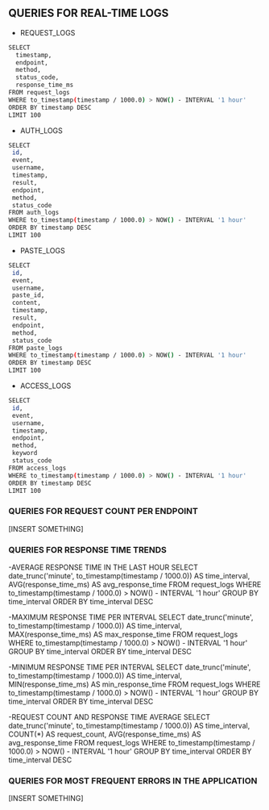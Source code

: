 ## QUERIES FOR REAL-TIME LOGS

- REQUEST_LOGS

```sh
SELECT
  timestamp,
  endpoint,
  method,
  status_code,
  response_time_ms
FROM request_logs
WHERE to_timestamp(timestamp / 1000.0) > NOW() - INTERVAL '1 hour'
ORDER BY timestamp DESC
LIMIT 100
```

- AUTH_LOGS

```sh
SELECT
 id,
 event,
 username,
 timestamp,
 result,
 endpoint,
 method,
 status_code
FROM auth_logs
WHERE to_timestamp(timestamp / 1000.0) > NOW() - INTERVAL '1 hour'
ORDER BY timestamp DESC
LIMIT 100
```

- PASTE_LOGS

```sh
SELECT
 id,
 event,
 username,
 paste_id,
 content,
 timestamp,
 result,
 endpoint,
 method,
 status_code
FROM paste_logs
WHERE to_timestamp(timestamp / 1000.0) > NOW() - INTERVAL '1 hour'
ORDER BY timestamp DESC
LIMIT 100
```

- ACCESS_LOGS

```sh
SELECT
 id,
 event,
 username,
 timestamp,
 endpoint,
 method,
 keyword
 status_code
FROM access_logs
WHERE to_timestamp(timestamp / 1000.0) > NOW() - INTERVAL '1 hour'
ORDER BY timestamp DESC
LIMIT 100
```

### QUERIES FOR REQUEST COUNT PER ENDPOINT
[INSERT SOMETHING] 

### QUERIES FOR RESPONSE TIME TRENDS
-AVERAGE RESPONSE TIME IN THE LAST HOUR
SELECT
  date_trunc('minute', to_timestamp(timestamp / 1000.0)) AS time_interval,
  AVG(response_time_ms) AS avg_response_time
FROM request_logs
WHERE to_timestamp(timestamp / 1000.0) > NOW() - INTERVAL '1 hour'
GROUP BY time_interval
ORDER BY time_interval DESC

-MAXIMUM RESPONSE TIME PER INTERVAL
SELECT
  date_trunc('minute', to_timestamp(timestamp / 1000.0)) AS time_interval,
  MAX(response_time_ms) AS max_response_time
FROM request_logs
WHERE to_timestamp(timestamp / 1000.0) > NOW() - INTERVAL '1 hour'
GROUP BY time_interval
ORDER BY time_interval DESC

-MINIMUM RESPONSE TIME PER INTERVAL
SELECT
  date_trunc('minute', to_timestamp(timestamp / 1000.0)) AS time_interval,
  MIN(response_time_ms) AS min_response_time
FROM request_logs
WHERE to_timestamp(timestamp / 1000.0) > NOW() - INTERVAL '1 hour'
GROUP BY time_interval
ORDER BY time_interval DESC

-REQUEST COUNT AND RESPONSE TIME AVERAGE
SELECT
  date_trunc('minute', to_timestamp(timestamp / 1000.0)) AS time_interval,
  COUNT(*) AS request_count,
  AVG(response_time_ms) AS avg_response_time
FROM request_logs
WHERE to_timestamp(timestamp / 1000.0) > NOW() - INTERVAL '1 hour'
GROUP BY time_interval
ORDER BY time_interval DESC



### QUERIES FOR MOST FREQUENT ERRORS IN THE APPLICATION
[INSERT SOMETHING] 
